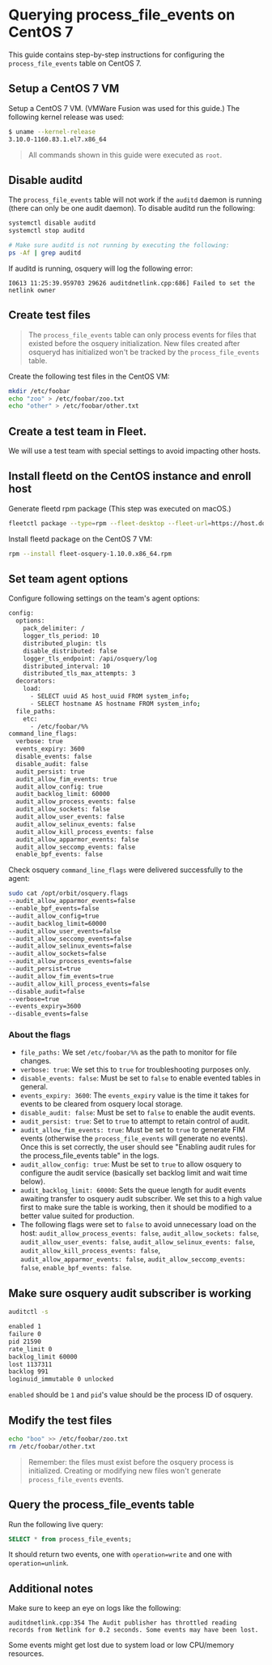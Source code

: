 # Querying process_file_events on CentOS 7

This guide contains step-by-step instructions for configuring the `process_file_events` table on CentOS 7.

## Setup a CentOS 7 VM

Setup a CentOS 7 VM. (VMWare Fusion was used for this guide.)
The following kernel release was used:
```sh
$ uname --kernel-release
3.10.0-1160.83.1.el7.x86_64
```

> All commands shown in this guide were executed as `root`.

## Disable auditd

The `process_file_events` table will not work if the `auditd` daemon is running (there can only be one audit daemon).
To disable auditd run the following:
```sh
systemctl disable auditd
systemctl stop auditd

# Make sure auditd is not running by executing the following:
ps -Af | grep auditd
```

If auditd is running, osquery will log the following error:
```log
I0613 11:25:39.959703 29626 auditdnetlink.cpp:686] Failed to set the netlink owner
```

## Create test files

> The `process_file_events` table can only process events for files that existed before the osquery initialization.
> New files created after osqueryd has initialized won't be tracked by the `process_file_events` table.

Create the following test files in the CentOS VM:
```sh
mkdir /etc/foobar
echo "zoo" > /etc/foobar/zoo.txt
echo "other" > /etc/foobar/other.txt
```

## Create a test team in Fleet.

We will use a test team with special settings to avoid impacting other hosts.

## Install fleetd on the CentOS instance and enroll host

Generate fleetd rpm package (This step was executed on macOS.)
```sh
fleetctl package --type=rpm --fleet-desktop --fleet-url=https://host.docker.internal:8080 --enroll-secret=[redacted team enroll secret] --insecure --debug
```

Install fleetd package on the CentOS 7 VM:
```sh
rpm --install fleet-osquery-1.10.0.x86_64.rpm
```

## Set team agent options

Configure following settings on the team's agent options:
```sh
config:
  options:
    pack_delimiter: /
    logger_tls_period: 10
    distributed_plugin: tls
    disable_distributed: false
    logger_tls_endpoint: /api/osquery/log
    distributed_interval: 10
    distributed_tls_max_attempts: 3
  decorators:
    load:
      - SELECT uuid AS host_uuid FROM system_info;
      - SELECT hostname AS hostname FROM system_info;
  file_paths:
    etc:
      - /etc/foobar/%%
command_line_flags:
  verbose: true
  events_expiry: 3600
  disable_events: false
  disable_audit: false
  audit_persist: true
  audit_allow_fim_events: true
  audit_allow_config: true
  audit_backlog_limit: 60000
  audit_allow_process_events: false
  audit_allow_sockets: false
  audit_allow_user_events: false
  audit_allow_selinux_events: false
  audit_allow_kill_process_events: false
  audit_allow_apparmor_events: false
  audit_allow_seccomp_events: false
  enable_bpf_events: false
```

Check osquery `command_line_flags` were delivered successfully to the agent:
```sh
sudo cat /opt/orbit/osquery.flags 
--audit_allow_apparmor_events=false
--enable_bpf_events=false
--audit_allow_config=true
--audit_backlog_limit=60000
--audit_allow_user_events=false
--audit_allow_seccomp_events=false
--audit_allow_selinux_events=false
--audit_allow_sockets=false
--audit_allow_process_events=false
--audit_persist=true
--audit_allow_fim_events=true
--audit_allow_kill_process_events=false
--disable_audit=false
--verbose=true
--events_expiry=3600
--disable_events=false
```

### About the flags

- `file_paths:` We set `/etc/foobar/%%` as the path to monitor for file changes.
- `verbose: true`: We set this to `true` for troubleshooting purposes only.
- `disable_events: false`: Must be set to `false` to enable evented tables in general.
- `events_expiry: 3600`: The `events_expiry` value is the time it takes for events to be cleared from osquery local storage.
- `disable_audit: false`: Must be set to `false` to enable the audit events. 
- `audit_persist: true`: Set to `true` to attempt to retain control of audit.
- `audit_allow_fim_events: true`: Must be set to `true` to generate FIM events (otherwise the `process_file_events` will generate no events). Once this is set correctly, the user should see "Enabling audit rules for the process_file_events table" in the logs.
- `audit_allow_config: true`: Must be set to `true` to allow osquery to configure the audit service (basically set backlog limit and wait time below).
- `audit_backlog_limit: 60000`: Sets the queue length for audit events awaiting transfer to osquery audit subscriber. We set this to a high value first to make sure the table is working, then it should be modified to a better value suited for production.
- The following flags were set to `false` to avoid unnecessary load on the host: `audit_allow_process_events: false`, `audit_allow_sockets: false`, `audit_allow_user_events: false`, `audit_allow_selinux_events: false`, `audit_allow_kill_process_events: false`, `audit_allow_apparmor_events: false`, `audit_allow_seccomp_events: false`, `enable_bpf_events: false`.

## Make sure osquery audit subscriber is working

```sh
auditctl -s

enabled 1
failure 0
pid 21590
rate_limit 0
backlog_limit 60000
lost 1137311
backlog 991
loginuid_immutable 0 unlocked
```

`enabled` should be `1` and `pid`'s value should be the process ID of osquery.

## Modify the test files

```sh
echo "boo" >> /etc/foobar/zoo.txt
rm /etc/foobar/other.txt
```

> Remember: the files must exist before the osquery process is initialized.
> Creating or modifying new files won't generate `process_file_events` events.

## Query the process_file_events table

Run the following live query:
```sql
SELECT * from process_file_events;
```

It should return two events, one with `operation=write` and one with `operation=unlink`.

## Additional notes

Make sure to keep an eye on logs like the following:
```log
auditdnetlink.cpp:354 The Audit publisher has throttled reading records from Netlink for 0.2 seconds. Some events may have been lost.
```
Some events might get lost due to system load or low CPU/memory resources.

<meta name="articleTitle" value="Querying process_file_events on CentOS 7">
<meta name="description" value="Learn how to configure and query the process_file_events table on CentOS 7 with Fleet.">
<meta name="category" value="guides">
<meta name="authorGitHubUsername" value="lucasmrod">
<meta name="authorFullName" value="Lucas Rodriguez">
<meta name="publishedOn" value="2023-07-17">